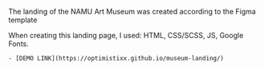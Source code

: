 The landing of the NAMU Art Museum was created according to the Figma template

When creating this landing page, I used: HTML, CSS/SCSS, JS, Google Fonts.

    - [DEMO LINK](https://optimistixx.github.io/museum-landing/)
